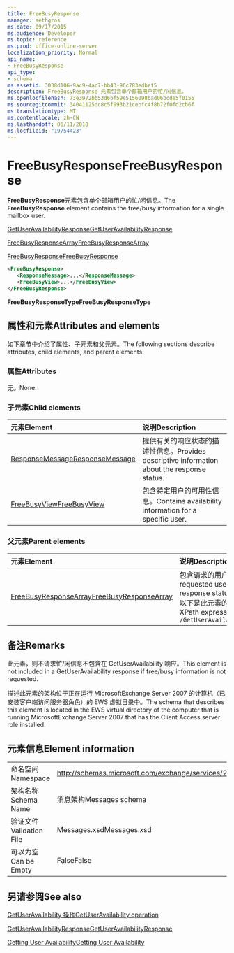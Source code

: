 ```yaml
---
title: FreeBusyResponse
manager: sethgros
ms.date: 09/17/2015
ms.audience: Developer
ms.topic: reference
ms.prod: office-online-server
localization_priority: Normal
api_name:
- FreeBusyResponse
api_type:
- schema
ms.assetid: 3038d106-9ac9-4ac7-bb43-96c783edbef5
description: FreeBusyResponse 元素包含单个邮箱用户的忙/闲信息。
ms.openlocfilehash: 73e3972bb53d6bf59e5156098bad06bcde5f0155
ms.sourcegitcommit: 34041125dc8c5f993b21cebfc4f8b72f0fd2cb6f
ms.translationtype: MT
ms.contentlocale: zh-CN
ms.lasthandoff: 06/11/2018
ms.locfileid: "19754423"
---
```

# <a name="freebusyresponse"></a><span data-ttu-id="1565c-103">FreeBusyResponse</span><span class="sxs-lookup"><span data-stu-id="1565c-103">FreeBusyResponse</span></span>

<span data-ttu-id="1565c-104">**FreeBusyResponse**元素包含单个邮箱用户的忙/闲信息。</span><span class="sxs-lookup"><span data-stu-id="1565c-104">The **FreeBusyResponse** element contains the free/busy information for a single mailbox user.</span></span> 
  
[<span data-ttu-id="1565c-105">GetUserAvailabilityResponse</span><span class="sxs-lookup"><span data-stu-id="1565c-105">GetUserAvailabilityResponse</span></span>](getuseravailabilityresponse.md)
  
[<span data-ttu-id="1565c-106">FreeBusyResponseArray</span><span class="sxs-lookup"><span data-stu-id="1565c-106">FreeBusyResponseArray</span></span>](freebusyresponsearray.md)
  
[<span data-ttu-id="1565c-107">FreeBusyResponse</span><span class="sxs-lookup"><span data-stu-id="1565c-107">FreeBusyResponse</span></span>](freebusyresponse.md)
  
```xml
<FreeBusyResponse>
   <ResponseMessage>...</ResponseMessage>
   <FreeBusyView>...</FreeBusyView>
</FreeBusyResponse>
```

 <span data-ttu-id="1565c-108">**FreeBusyResponseType**</span><span class="sxs-lookup"><span data-stu-id="1565c-108">**FreeBusyResponseType**</span></span>
## <a name="attributes-and-elements"></a><span data-ttu-id="1565c-109">属性和元素</span><span class="sxs-lookup"><span data-stu-id="1565c-109">Attributes and elements</span></span>

<span data-ttu-id="1565c-110">如下章节中介绍了属性、子元素和父元素。</span><span class="sxs-lookup"><span data-stu-id="1565c-110">The following sections describe attributes, child elements, and parent elements.</span></span>
  
### <a name="attributes"></a><span data-ttu-id="1565c-111">属性</span><span class="sxs-lookup"><span data-stu-id="1565c-111">Attributes</span></span>

<span data-ttu-id="1565c-112">无。</span><span class="sxs-lookup"><span data-stu-id="1565c-112">None.</span></span>
  
### <a name="child-elements"></a><span data-ttu-id="1565c-113">子元素</span><span class="sxs-lookup"><span data-stu-id="1565c-113">Child elements</span></span>

|<span data-ttu-id="1565c-114">**元素**</span><span class="sxs-lookup"><span data-stu-id="1565c-114">**Element**</span></span>|<span data-ttu-id="1565c-115">**说明**</span><span class="sxs-lookup"><span data-stu-id="1565c-115">**Description**</span></span>|
|:-----|:-----|
|[<span data-ttu-id="1565c-116">ResponseMessage</span><span class="sxs-lookup"><span data-stu-id="1565c-116">ResponseMessage</span></span>](responsemessage.md) <br/> |<span data-ttu-id="1565c-117">提供有关的响应状态的描述性信息。</span><span class="sxs-lookup"><span data-stu-id="1565c-117">Provides descriptive information about the response status.</span></span>  <br/> |
|[<span data-ttu-id="1565c-118">FreeBusyView</span><span class="sxs-lookup"><span data-stu-id="1565c-118">FreeBusyView</span></span>](freebusyview.md) <br/> |<span data-ttu-id="1565c-119">包含特定用户的可用性信息。</span><span class="sxs-lookup"><span data-stu-id="1565c-119">Contains availability information for a specific user.</span></span>  <br/> |
   
### <a name="parent-elements"></a><span data-ttu-id="1565c-120">父元素</span><span class="sxs-lookup"><span data-stu-id="1565c-120">Parent elements</span></span>

|<span data-ttu-id="1565c-121">**元素**</span><span class="sxs-lookup"><span data-stu-id="1565c-121">**Element**</span></span>|<span data-ttu-id="1565c-122">**说明**</span><span class="sxs-lookup"><span data-stu-id="1565c-122">**Description**</span></span>|
|:-----|:-----|
|[<span data-ttu-id="1565c-123">FreeBusyResponseArray</span><span class="sxs-lookup"><span data-stu-id="1565c-123">FreeBusyResponseArray</span></span>](freebusyresponsearray.md) <br/> |<span data-ttu-id="1565c-124">包含请求的用户的可用性信息和响应状态。</span><span class="sxs-lookup"><span data-stu-id="1565c-124">Contains the requested users' availability information and the response status.</span></span>  <br/> <span data-ttu-id="1565c-125">以下是此元素的 XPath 表达式：</span><span class="sxs-lookup"><span data-stu-id="1565c-125">The following is the XPath expression to this element:</span></span>  <br/>  `/GetUserAvailabilityResponse/FreeBusyResponseArray` <br/> |
   
## <a name="remarks"></a><span data-ttu-id="1565c-126">备注</span><span class="sxs-lookup"><span data-stu-id="1565c-126">Remarks</span></span>

<span data-ttu-id="1565c-127">此元素，则不请求忙/闲信息不包含在 GetUserAvailability 响应。</span><span class="sxs-lookup"><span data-stu-id="1565c-127">This element is not included in a GetUserAvailability response if free/busy information is not requested.</span></span>
  
<span data-ttu-id="1565c-128">描述此元素的架构位于正在运行 MicrosoftExchange Server 2007 的计算机（已安装客户端访问服务器角色）的 EWS 虚拟目录中。</span><span class="sxs-lookup"><span data-stu-id="1565c-128">The schema that describes this element is located in the EWS virtual directory of the computer that is running MicrosoftExchange Server 2007 that has the Client Access server role installed.</span></span>
  
## <a name="element-information"></a><span data-ttu-id="1565c-129">元素信息</span><span class="sxs-lookup"><span data-stu-id="1565c-129">Element information</span></span>

|||
|:-----|:-----|
|<span data-ttu-id="1565c-130">命名空间</span><span class="sxs-lookup"><span data-stu-id="1565c-130">Namespace</span></span>  <br/> |http://schemas.microsoft.com/exchange/services/2006/messages  <br/> |
|<span data-ttu-id="1565c-131">架构名称</span><span class="sxs-lookup"><span data-stu-id="1565c-131">Schema Name</span></span>  <br/> |<span data-ttu-id="1565c-132">消息架构</span><span class="sxs-lookup"><span data-stu-id="1565c-132">Messages schema</span></span>  <br/> |
|<span data-ttu-id="1565c-133">验证文件</span><span class="sxs-lookup"><span data-stu-id="1565c-133">Validation File</span></span>  <br/> |<span data-ttu-id="1565c-134">Messages.xsd</span><span class="sxs-lookup"><span data-stu-id="1565c-134">Messages.xsd</span></span>  <br/> |
|<span data-ttu-id="1565c-135">可以为空</span><span class="sxs-lookup"><span data-stu-id="1565c-135">Can be Empty</span></span>  <br/> |<span data-ttu-id="1565c-136">False</span><span class="sxs-lookup"><span data-stu-id="1565c-136">False</span></span>  <br/> |
   
## <a name="see-also"></a><span data-ttu-id="1565c-137">另请参阅</span><span class="sxs-lookup"><span data-stu-id="1565c-137">See also</span></span>



[<span data-ttu-id="1565c-138">GetUserAvailability 操作</span><span class="sxs-lookup"><span data-stu-id="1565c-138">GetUserAvailability operation</span></span>](getuseravailability-operation.md)
  
[<span data-ttu-id="1565c-139">GetUserAvailabilityResponse</span><span class="sxs-lookup"><span data-stu-id="1565c-139">GetUserAvailabilityResponse</span></span>](getuseravailabilityresponse.md)


[<span data-ttu-id="1565c-140">Getting User Availability</span><span class="sxs-lookup"><span data-stu-id="1565c-140">Getting User Availability</span></span>](http://msdn.microsoft.com/library/d4133fcb-9b0f-4e6b-aadf-a389da83516a%28Office.15%29.aspx)

